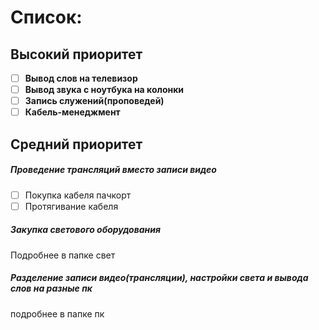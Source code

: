 # Список:
## Высокий приоритет
- [ ] **Вывод слов на телевизор**
- [ ] **Вывод звука с ноутбука на колонки**
- [ ] **Запись служений(проповедей)**
- [ ] **Кабель-менеджмент**
## Средний приоритет
##### Проведение трансляций вместо записи видео
- [ ] Покупка кабеля пачкорт
- [ ] Протягивание кабеля

##### Закупка светового оборудования
Подробнее в папке свет
##### Разделение записи видео(трансляции), настройки света и вывода слов на разные пк
подробнее в папке пк
